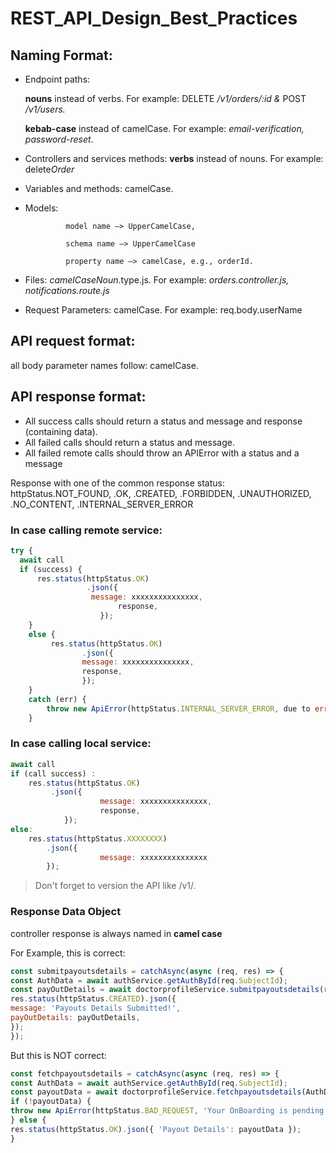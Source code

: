 # REST_API_Design_Best_Practices

## Naming Format:

- Endpoint paths:
    
     **nouns** instead of verbs. For example: DELETE */v1/orders/:id &* POST */v1/users.*
    
     **kebab-case** instead of camelCase. For example: *email-verification, password-reset*.
    
- Controllers and services methods: **verbs** instead of nouns. For example: delete*Order*
- Variables and methods: camelCase.
- Models:
    
               model name —> UpperCamelCase,
    
               schema name —> UpperCamelCase
    
               property name —> camelCase, e.g., orderId.
    
- Files: *camelCaseNoun*.type.js. For example: *orders.controller.js,* *notifications.route.js*
- Request Parameters: camelCase. For example: req.body.userName

## API request format:

all body parameter names follow: camelCase.

## API response format:

- All success calls should return a  status   and message and response (containing data).
- All failed    calls should return a  status   and message.
- All failed     remote calls should throw  an APIError with a status and a message

Response with one of the common response status: httpStatus.NOT_FOUND, .OK, .CREATED, .FORBIDDEN, .UNAUTHORIZED, .NO_CONTENT, .INTERNAL_SERVER_ERROR

### In case calling remote service:

```jsx
try {
  await call
  if (success) {
      res.status(httpStatus.OK)
				 .json({
			      message: xxxxxxxxxxxxxxx,
						response,
					});
	}
	else {
		 res.status(httpStatus.OK)
				.json({
				message: xxxxxxxxxxxxxxx,
				response,
				});
	}
	catch (err) {
		throw new ApiError(httpStatus.INTERNAL_SERVER_ERROR, due to error: ${err});
	}
```

### In case calling local service:

```jsx
await call
if (call success) :
	res.status(httpStatus.OK)
		 .json({
					message: xxxxxxxxxxxxxxx,
					response,
			});
else:
	res.status(httpStatus.XXXXXXXX)
		.json({
					message: xxxxxxxxxxxxxxx
		});
```

> Don't forget to version the API like /v1/.

### Response Data Object

controller response is always named in **camel case**

For Example, this is correct:

```jsx
const submitpayoutsdetails = catchAsync(async (req, res) => {
const AuthData = await authService.getAuthById(req.SubjectId);
const payOutDetails = await doctorprofileService.submitpayoutsdetails(req.body, AuthData);
res.status(httpStatus.CREATED).json({
message: 'Payouts Details Submitted!',
payOutDetails: payOutDetails,
});
});
```

But this is NOT correct:

```jsx
const fetchpayoutsdetails = catchAsync(async (req, res) => {
const AuthData = await authService.getAuthById(req.SubjectId);
const payoutData = await doctorprofileService.fetchpayoutsdetails(AuthData);
if (!payoutData) {
throw new ApiError(httpStatus.BAD_REQUEST, 'Your OnBoarding is pending data submit');
} else {
res.status(httpStatus.OK).json({ 'Payout Details': payoutData });
}
```
